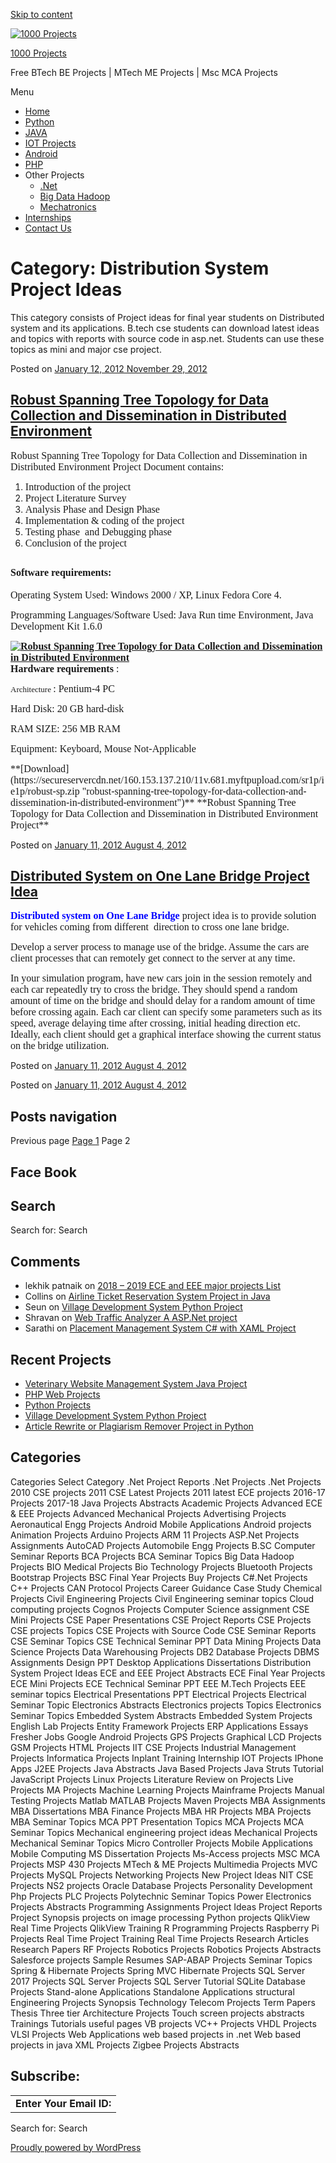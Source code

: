 <div id="fb-root">

</div>

<div id="page" class="site">

[Skip to content](#content)

<div class="custom-header">

<div class="custom-header-media">

</div>

<div class="site-branding">

<div class="wrap">

[![1000
Projects](https://secureservercdn.net/160.153.137.210/11v.681.myftpupload.com/wp-content/uploads/2014/10/cropped-1000-Projects-Logo.png?time=1583233380)](https://1000projects.org/)

<div class="site-branding-text">

[1000 Projects](https://1000projects.org/)

Free BTech BE Projects | MTech ME Projects | Msc MCA Projects

</div>

</div>

</div>

</div>

<div class="navigation-top">

<div class="wrap">

Menu

<div class="menu-main-nav-container">

  - <span id="menu-item-46082">[Home](https://1000projects.org/)</span>
  - <span id="menu-item-46306">[Python](https://1000projects.org/python-projects.html)</span>
  - <span id="menu-item-47547">[JAVA](https://1000projects.org/java-mini-projects-for-bca-mca-and-btech.html)</span>
  - <span id="menu-item-46920">[IOT
    Projects](https://1000projects.org/advanced-major-project-list-ece-eee.html)</span>
  - <span id="menu-item-47608">[Android](https://1000projects.org/academic-android-projects.html)</span>
  - <span id="menu-item-56550">[PHP](https://1000projects.org/php-web-projects.html)</span>
  - <span id="menu-item-46096">Other Projects</span>
      - <span id="menu-item-47548">[.Net](https://1000projects.org/projects/net-projects)</span>
      - <span id="menu-item-47968">[Big Data
        Hadoop](https://1000projects.org/big-data-hadoop-projects-titles.html)</span>
      - <span id="menu-item-46852">[Mechatronics](https://1000projects.org/advanced-mechanical-projects.html)</span>
  - <span id="menu-item-48362">[Internships](https://1000projects.org/internship-inplant-real-time-project-training.html)</span>
  - <span id="menu-item-46090">[Contact Us](https://1000projects.org/contact-us.html)</span>

</div>

</div>

</div>

<div class="site-content-contain">

<div id="content" class="site-content">

<div id="category-distribution-system-project-ideas" class="section page-title wrap">

# Category: Distribution System Project Ideas

<div class="taxonomy-description">

This category consists of Project ideas for final year students on Distributed system and its
applications. B.tech cse students can download latest ideas and topics with reports with source code
in asp.net. Students can use these topics as mini and major cse project.

</div>

<div id="primary" class="content-area">

<div id="main" class="site-main" role="main">

<div class="code-block code-block-4" style="margin: 8px auto; text-align: center; display: block; clear: both;">

<span class="underline"></span>

</div>

<div class="entry-meta">

<span class="screen-reader-text"> Posted on </span> [January 12, 2012
November 29, 2012](https://1000projects.org/robust-spanning-tree-topology-for-data-collection-and-dissemination-in-distributed-environment.html)

</div>

## [Robust Spanning Tree Topology for Data Collection and Dissemination in Distributed Environment](https://1000projects.org/robust-spanning-tree-topology-for-data-collection-and-dissemination-in-distributed-environment.html)

<div class="entry-content">

<div>

<span style="font-size: medium; font-family: georgia, palatino;"> Robust Spanning Tree Topology for
Data Collection and Dissemination in Distributed Environment Project Document contains: </span>

</div>

1.  <span style="font-size: medium; font-family: georgia, palatino;"> Introduction of the project
    </span>
2.  <span style="font-size: medium; font-family: georgia, palatino;"> Project Literature Survey
    </span>
3.  <span style="font-size: medium; font-family: georgia, palatino;"> Analysis Phase and Design
    Phase </span>
4.  <span style="font-size: medium; font-family: georgia, palatino;"> Implementation & coding of the
    project </span>
5.  <span style="font-size: medium; font-family: georgia, palatino;"> Testing phase  and Debugging
    phase </span>
6.  <span style="font-size: medium; font-family: georgia, palatino;"> Conclusion of the project
    </span>

## <span style="font-size: medium; font-family: georgia, palatino;"> Software requirements: </span>

<span style="font-size: medium; font-family: georgia, palatino;"> Operating System Used: Windows
2000 / XP, Linux Fedora Core 4. </span>

<span style="font-size: medium; font-family: georgia, palatino;"> Programming Languages/Software
Used: Java Run time Environment, Java Development Kit 1.6.0 </span>

<span style="font-size: medium; font-family: georgia, palatino;"> **[![Robust Spanning Tree Topology
for Data Collection and Dissemination in Distributed
Environment](https://secureservercdn.net/160.153.137.210/11v.681.myftpupload.com/wp-content/uploads/2012/01/Robust-Spanning-Tree-Topology-for-Data-Collection-and-Dissemination-in-Distributed-Environment-276x300.jpg
"Robust Spanning Tree Topology for Data Collection and Dissemination in Distributed Environment")](https://secureservercdn.net/160.153.137.210/11v.681.myftpupload.com/wp-content/uploads/2012/01/Robust-Spanning-Tree-Topology-for-Data-Collection-and-Dissemination-in-Distributed-Environment.jpg)
Hardware requirements** : </span>

<span> <span style="font-family: georgia, palatino; font-size: small;"> Architecture </span> </span>
<span style="font-size: medium; font-family: georgia, palatino;"> : Pentium-4 PC </span>

<span style="font-size: medium; font-family: georgia, palatino;"> Hard Disk: 20 GB hard-disk </span>

<span style="font-size: medium; font-family: georgia, palatino;"> RAM SIZE: 256 MB RAM </span>

<span style="font-size: medium; font-family: georgia, palatino;"> Equipment: Keyboard, Mouse
Not-Applicable </span>

<span style="font-size: medium; font-family: georgia, palatino;">
**[Download](https://secureservercdn.net/160.153.137.210/11v.681.myftpupload.com/sr1p/ie1p/robust-sp.zip "robust-spanning-tree-topology-for-data-collection-and-dissemination-in-distributed-environment")**
**Robust Spanning Tree Topology for Data Collection and Dissemination in Distributed Environment
Project** </span>

</div>

<div class="entry-meta">

<span class="screen-reader-text"> Posted on </span> [January 11, 2012
August 4, 2012](https://1000projects.org/distributed-system-on-one-lane-bridge-project-idea.html)

</div>

## [Distributed System on One Lane Bridge Project Idea](https://1000projects.org/distributed-system-on-one-lane-bridge-project-idea.html)

<div class="entry-content">

<span style="font-size: medium; font-family: georgia, palatino;"> <span style="color: #0000ff;">
**Distributed system on One Lane Bridge** </span> project idea is to provide solution for vehicles
coming from different  direction to cross one lane bridge. </span>

<span style="font-size: medium; font-family: georgia, palatino;"> Develop a server process to manage
use of the bridge. Assume the cars are client processes that can </span>
<span style="font-size: medium; font-family: georgia, palatino;"> remotely get connect to the server
at any time. </span>

<span style="font-size: medium; font-family: georgia, palatino;"> In your simulation program, have
new cars join in the session remotely and each car repeatedly try to </span>
<span style="font-size: medium; font-family: georgia, palatino;"> cross the bridge. They should
spend a random amount of time on the bridge and should delay for a </span>
<span style="font-size: medium; font-family: georgia, palatino;"> random amount of time before
crossing again. Each car client can specify some parameters such as its </span>
<span style="font-size: medium; font-family: georgia, palatino;"> speed, average delaying time after
crossing, initial heading direction etc. Ideally, each client should get a </span>
<span style="font-size: medium; font-family: georgia, palatino;"> graphical interface showing the
current status on the bridge utilization. </span>

</div>

<div class="entry-meta">

<span class="screen-reader-text"> Posted on </span> [January 11, 2012
August 4, 2012](https://1000projects.org/final-year-distributed-system-project-idea-on-stock-market-simulation-game.html)

</div>



<div class="entry-meta">

<span class="screen-reader-text"> Posted on </span> [January 11, 2012
August 4, 2012](https://1000projects.org/final-year-distributed-system-project-idea-on-replicated-file-system.html)

</div>


</div>

## Posts navigation

<div class="nav-links">

<span class="screen-reader-text"> Previous page </span> [<span class="meta-nav screen-reader-text">
Page </span> 1](https://1000projects.org/projects/distribution-system-project-ideas/)
<span class="page-numbers current" aria-current="page"> <span class="meta-nav screen-reader-text">
Page </span> 2 </span>

</div>

</div>

</div>

<div id="text-4" class="section widget widget_text">

## Face Book

<div class="textwidget">

<div data-align="left" style="border:0px solid black">

<div class="fb-like-box" data-header="true" data-height="250" data-href="http://www.facebook.com/1000projects" data-show-faces="true" data-stream="false" data-width="250">

</div>

</div>

</div>

</div>

<div id="search-3" class="section widget widget_search">

## Search

<span class="screen-reader-text"> Search for: </span> <span class="screen-reader-text"> Search
</span>

</div>

<div id="recent-comments-5" class="section widget widget_recent_comments">

## Comments

  - <span class="comment-author-link"> lekhik patnaik </span> on [2018 – 2019 ECE and EEE major
    projects
    List](https://1000projects.org/2018-2019-ece-and-eee-major-projects-list.html/comment-page-1#comment-409095)
  - <span class="comment-author-link"> Collins </span> on [Airline Ticket Reservation System Project
    in
    Java](https://1000projects.org/airline-ticket-reservation-system-project-in-java.html/comment-page-2#comment-409091)
  - <span class="comment-author-link"> Seun </span> on [Village Development System Python
    Project](https://1000projects.org/village-development-system-python-project.html/comment-page-1#comment-409087)
  - <span class="comment-author-link"> Shravan </span> on [Web Traffic Analyzer A ASP.Net
    project](https://1000projects.org/web-traffic-analyzer-a-asp-net-project.html/comment-page-1#comment-409078)
  - <span class="comment-author-link"> Sarathi </span> on [Placement Management System C\# with XAML
    Project](https://1000projects.org/placement-management-system-c-with-xaml-project.html/comment-page-1#comment-409072)

</div>

<div id="text-7" class="section widget widget_text">

<div class="textwidget">

  
  
<span class="underline"></span>  

</div>

</div>

<div id="recent-posts-5" class="section widget widget_recent_entries">

## Recent Projects

  - [Veterinary Website Management System Java
    Project](https://1000projects.org/veterinary-website-management-system-java-project.html)
  - [PHP Web Projects](https://1000projects.org/php-web-projects.html)
  - [Python Projects](https://1000projects.org/python-projects.html)
  - [Village Development System Python
    Project](https://1000projects.org/village-development-system-python-project.html)
  - [Article Rewrite or Plagiarism Remover Project in
    Python](https://1000projects.org/article-rewrite-or-plagiarism-remover-project-in-python.html)

</div>

<div id="categories-2" class="section widget widget_categories">

## Categories

Categories Select Category .Net Project Reports .Net Projects .Net Projects 2010 CSE projects 2011
CSE Latest Projects 2011 latest ECE projects 2016-17 Projects 2017-18 Java Projects Abstracts
Academic Projects Advanced ECE & EEE Projects Advanced Mechanical Projects Advertising Projects
Aeronautical Engg Projects Android Mobile Applications Android projects Animation Projects Arduino
Projects ARM 11 Projects ASP.Net Projects Assignments AutoCAD Projects Automobile Engg Projects B.SC
Computer Seminar Reports BCA Projects BCA Seminar Topics Big Data Hadoop Projects BIO Medical
Projects Bio Technology Projects Bluetooth Projects Bootstrap Projects BSC Final Year Projects Buy
Projects C\#.Net Projects C++ Projects CAN Protocol Projects Career Guidance Case Study Chemical
Projects Civil Engineering Projects Civil Engineering seminar topics Cloud computing projects Cognos
Projects Computer Science assignment CSE Mini Projects CSE Paper Presentations CSE Project Reports
CSE Projects CSE projects Topics CSE Projects with Source Code CSE Seminar Reports CSE Seminar
Topics CSE Technical Seminar PPT Data Mining Projects Data Science Projects Data Warehousing
Projects DB2 Database Projects DBMS Assignments Design PPT Desktop Applications Dissertations
Distribution System Project Ideas ECE and EEE Project Abstracts ECE Final Year Projects ECE Mini
Projects ECE Technical Seminar PPT EEE M.Tech Projects EEE seminar topics Electrical Presentations
PPT Electrical Projects Electrical Seminar Topic Electronics Abstracts Electronics projects Topics
Electronics Seminar Topics Embedded System Abstracts Embedded System Projects English Lab Projects
Entity Framework Projects ERP Applications Essays Fresher Jobs Google Android Projects GPS Projects
Graphical LCD Projects GSM Projects HTML Projects IIT CSE Projects Industrial Management Projects
Informatica Projects Inplant Training Internship IOT Projects IPhone Apps J2EE Projects Java
Abstracts Java Based Projects Java Struts Tutorial JavaScript Projects Linux Projects Literature
Review on Projects Live Projects MA Projects Machine Learning Projects Mainframe Projects Manual
Testing Projects Matlab MATLAB Projects Maven Projects MBA Assignments MBA Dissertations MBA Finance
Projects MBA HR Projects MBA Projects MBA Seminar Topics MCA PPT Presentation Topics MCA Projects
MCA Seminar Topics Mechanical engineering project ideas Mechanical Projects Mechanical Seminar
Topics Micro Controller Projects Mobile Applications Mobile Computing MS Dissertation Projects
Ms-Access projects MSC MCA Projects MSP 430 Projects MTech & ME Projects Multimedia Projects MVC
Projects MySQL Projects Networking Projects New Project Ideas NIT CSE Projects NS2 projects Oracle
Database Projects Personality Development Php Projects PLC Projects Polytechnic Seminar Topics Power
Electronics Projects Abstracts Programming Assignments Project Ideas Project Reports Project
Synopsis projects on image processing Python projects QlikView Real Time Projects QlikView Training
R Programming Projects Raspberry Pi Projects Real Time Project Training Real Time Projects Research
Articles Research Papers RF Projects Robotics Projects Robotics Projects Abstracts Salesforce
projects Sample Resumes SAP-ABAP Projects Seminar Topics Spring & Hibernate Projects Spring MVC
Hibernate Projects SQL Server 2017 Projects SQL Server Projects SQL Server Tutorial SQLite Database
Projects Stand-alone Applications Standalone Applications structural Engineering Projects Synopsis
Technology Telecom Projects Term Papers Thesis Three tier Architecture Projects Touch screen
projects abstracts Trainings Tutorials useful pages VB projects VC++ Projects VHDL Projects VLSI
Projects Web Applications web based projects in .net Web based projects in java XML Projects Zigbee
Projects Abstracts

</div>

<div id="text-6" class="section widget widget_text">

## Subscribe:

<div class="textwidget">

|                          |
| ------------------------ |
| **Enter Your Email ID:** |

</div>

</div>

<div id="search-4" class="section widget widget_search">

<span class="screen-reader-text"> Search for: </span> <span class="screen-reader-text"> Search
</span>

</div>

</div>

</div>

<div class="wrap">

<div class="site-info">

[Proudly powered by WordPress](https://wordpress.org/)

</div>

</div>

</div>

</div>

